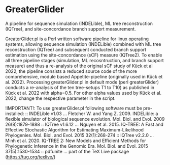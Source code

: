 # GreaterGlider
A pipeline for sequence simulation (INDELible), ML tree reconstruction (IQTree), and site-concordance branch support measurement.

GreaterGlider.pl is a Perl written software pipeline for linux operating systems, allowing sequence simulation (INDELible) combined with ML tree reconstruction (IQTree) and subsequent conducted branch support estimation using the site-concordance (sCF) measure (IQTree2). To enable all three pipeline stages (simulation, ML recosntruction, and branch support measure) and thus a re-analysis of the original sCF study of Kück et al 2022, the pipeline consists a reduced source code of the more comprehensive, module based Appetite-pipeline (originally used in Kück et al. 2022). Processing greaterGlider.pl in default mode (perl greaterGlider) conducts a re-analysis of the ten tree-setups T1 to T10) as published in Kück et al. 2022 with alpha=0.5. For other alpha values used by Kück et al. 2022, change the respective parameter in the script.

!IMPORTANT!: To use greaterGlider.pl following software must be pre-installed:
	:: INDELible v1.03 
		... Fletcher W. and Yang Z. 2009. INDELible: a flexible simulator of biological sequence evolution. Mol. Biol. and Evol. 2009 26(8):1879-1888
	:: IQTree v1.6.12 
		... Nguyen et al. 2015. IQ-TREE: A Fast and Effective Stochastic Algorithm for Estimating Maximum-Likelihood Phylogenies. Mol. Biol. and Evol. 2015            32(1):268-274
	:: IQTree v2.2.0
		... Minh et al. 2020. IQ-TREE 2: New Models and Efficient Methods for Phylogenetic Inference in the Genomic Era. Mol. Biol. and Evol. 2015 37(5):1530-1534
	:: pdfunite
		... part of the TeX Live package (https://tug.org/texlive/) 
